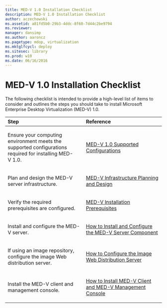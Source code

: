 ```yaml
---
title: MED-V 1.0 Installation Checklist
description: MED-V 1.0 Installation Checklist
author: aczechowski
ms.assetid: a81fd5b0-29b3-4ddc-8f60-7d44c2be9794
ms.reviewer: 
manager: dansimp
ms.author: aaroncz
ms.pagetype: mdop, virtualization
ms.mktglfcycl: deploy
ms.sitesec: library
ms.prod: w10
ms.date: 06/16/2016
---
```



# MED-V 1.0 Installation Checklist


The following checklist is intended to provide a high-level list of items to consider and outlines the steps you should take to install Microsoft Enterprise Desktop Virtualization (MED-V) 1.0.

<table>
<colgroup>
<col width="50%" />
<col width="50%" />
</colgroup>
<thead>
<tr class="header">
<th align="left">Step</th>
<th align="left">Reference</th>
</tr>
</thead>
<tbody>
<tr class="odd">
<td align="left"><p>Ensure your computing environment meets the supported configurations required for installing MED-V 1.0.</p></td>
<td align="left"><p><a href="med-v-10-supported-configurationsmedv-10.md" data-raw-source="[MED-V 1.0 Supported Configurations](med-v-10-supported-configurationsmedv-10.md)">MED-V 1.0 Supported Configurations</a></p></td>
</tr>
<tr class="even">
<td align="left"><p>Plan and design the MED-V server infrastructure.</p></td>
<td align="left"><p><a href="med-v-infrastructure-planning-and-design.md" data-raw-source="[MED-V Infrastructure Planning and Design](med-v-infrastructure-planning-and-design.md)">MED-V Infrastructure Planning and Design</a></p></td>
</tr>
<tr class="odd">
<td align="left"><p>Verify the required prerequisites are configured.</p></td>
<td align="left"><p><a href="med-v-installation-prerequisites.md" data-raw-source="[MED-V Installation Prerequisites](med-v-installation-prerequisites.md)">MED-V Installation Prerequisites</a></p></td>
</tr>
<tr class="even">
<td align="left"><p>Install and configure the MED-V server.</p></td>
<td align="left"><p><a href="how-to-install-and-configure-the-med-v-server-component.md" data-raw-source="[How to Install and Configure the MED-V Server Component](how-to-install-and-configure-the-med-v-server-component.md)">How to Install and Configure the MED-V Server Component</a></p></td>
</tr>
<tr class="odd">
<td align="left"><p>If using an image repository, configure the image Web distribution server.</p></td>
<td align="left"><p><a href="how-to-configure-the-image-web-distribution-server.md" data-raw-source="[How to Configure the Image Web Distribution Server](how-to-configure-the-image-web-distribution-server.md)">How to Configure the Image Web Distribution Server</a></p></td>
</tr>
<tr class="even">
<td align="left"><p>Install the MED-V client and management console.</p></td>
<td align="left"><p><a href="how-to-install-med-v-client-and-med-v-management-console.md" data-raw-source="[How to Install MED-V Client and MED-V Management Console](how-to-install-med-v-client-and-med-v-management-console.md)">How to Install MED-V Client and MED-V Management Console</a></p></td>
</tr>
</tbody>
</table>

 

 

 





